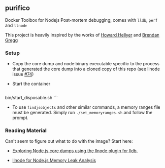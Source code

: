 ## purifico

Docker Toolbox for Nodejs Post-mortem debugging, comes with `lldb`, `perf` and `llnode`

This project is heavily inspired by the works of [Howard Hellyer](https://github.com/hhellyer) and [Brendan Gregg](https://github.com/brendangregg)

### Setup

- Copy the core dump and node binary executable specific to the process that generated the core dump into a cloned copy of this repo (see llnode issue [#74](https://github.com/nodejs/llnode/issues/74))

- Start the container
    ```bash
bin/start_disposable.sh
    ```

- To use `findjsobjects` and other similar commands, a memory ranges file must be generated. Simply run `./set_memoryranges.sh` and follow the prompt.

### Reading Material

Can't seem to figure out what to do with the image? Start here:

- [Exploring Node.js core dumps using the llnode plugin for lldb.](https://developer.ibm.com/node/2016/08/15/exploring-node-js-core-dumps-using-the-llnode-plugin-for-lldb/)

- [llnode for Node.js Memory Leak Analysis](http://www.brendangregg.com/blog/2016-07-13/llnode-nodejs-memory-leak-analysis.html)